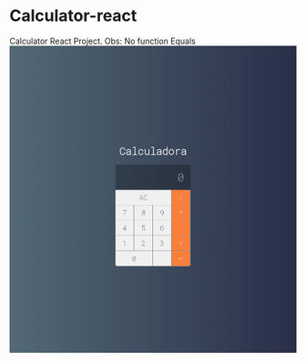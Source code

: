# Calculator-react
Calculator React Project. Obs: No function Equals
![GitHub Logo](Calculator1.png)
